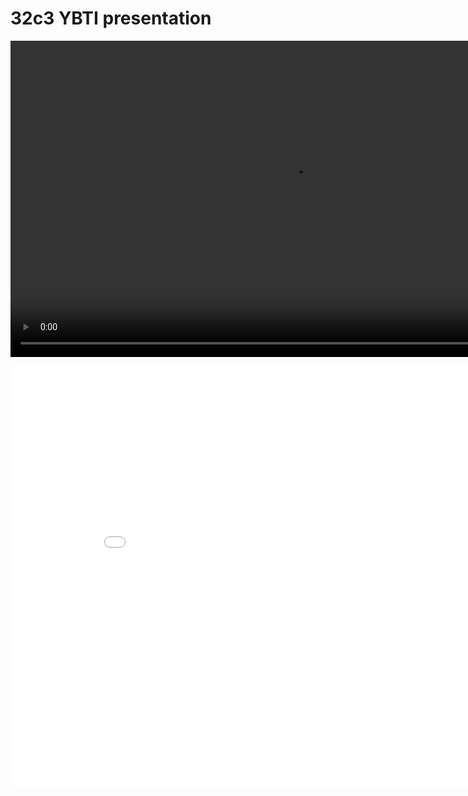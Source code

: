32c3 YBTI presentation
======================

<video width="900" height="506" controls="controls">
<source src="//net2o.de/32c3/net2o-cut.mp4" type="video/mp4">
<source src="//net2o.de/32c3/net2o-cut.webm" type="video/webm">
<source src="//net2o.de/32c3/net2o-cut.ogv" type="video/ogg">
</video>

<embed src="/net2o/doc/trunk/doc/net2o-32c3.pdf?view=FitH" width="900" height="675" alt="pdf" pluginspage="http://www.adobe.com/products/acrobat/readstep2.html"></embed>
